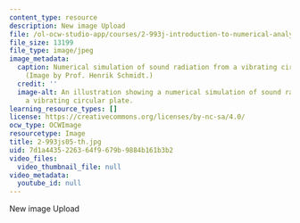 ```yaml
---
content_type: resource
description: New image Upload
file: /ol-ocw-studio-app/courses/2-993j-introduction-to-numerical-analysis-for-engineering-13-002j-spring-2005/7d1a4435226364f9679b9884b161b3b2_2-993js05-th.jpg
file_size: 13199
file_type: image/jpeg
image_metadata:
  caption: Numerical simulation of sound radiation from a vibrating circular plate.
    (Image by Prof. Henrik Schmidt.)
  credit: ''
  image-alt: An illustration showing a numerical simulation of sound radiation from
    a vibrating circular plate.
learning_resource_types: []
license: https://creativecommons.org/licenses/by-nc-sa/4.0/
ocw_type: OCWImage
resourcetype: Image
title: 2-993js05-th.jpg
uid: 7d1a4435-2263-64f9-679b-9884b161b3b2
video_files:
  video_thumbnail_file: null
video_metadata:
  youtube_id: null
---
```

New image Upload